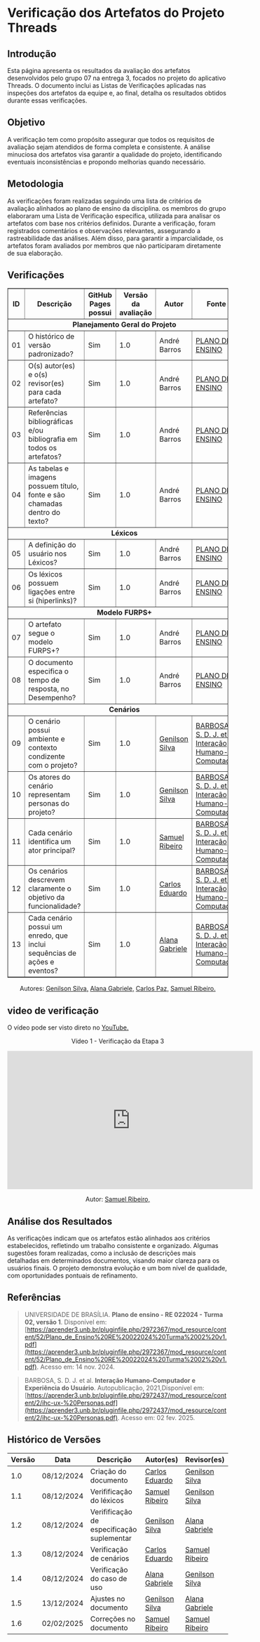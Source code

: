 # Verificação dos Artefatos do Projeto Threads

## Introdução

Esta página apresenta os resultados da avaliação dos artefatos desenvolvidos pelo grupo 07 na entrega 3, focados no projeto do aplicativo Threads. O documento inclui as Listas de Verificações aplicadas nas inspeções dos artefatos da equipe e, ao final, detalha os resultados obtidos durante essas verificações.

## Objetivo

A verificação tem como propósito assegurar que todos os requisitos de avaliação sejam atendidos de forma completa e consistente. A análise minuciosa dos artefatos visa garantir a qualidade do projeto, identificando eventuais inconsistências e propondo melhorias quando necessário.

## Metodologia

As verificações foram realizadas seguindo uma lista de critérios de avaliação alinhados ao plano de ensino da disciplina. os membros do grupo elaboraram uma Lista de Verificação específica, utilizada para analisar os artefatos com base nos critérios definidos. Durante a verificação, foram registrados comentários e observações relevantes, assegurando a rastreabilidade das análises. Além disso, para garantir a imparcialidade, os artefatos foram avaliados por membros que não participaram diretamente de sua elaboração.

## Verificações

<table border="1">
    <tr>
        <th>ID</th>
        <th>Descrição</th>
        <th>GitHub Pages possui</th>
        <th>Versão da avaliação</th>
        <th>Autor</th>
        <th>Fonte</th>
    </tr>
    <tr>
        <td colspan="6" style="text-align: center; font-weight: bold;">Planejamento Geral do Projeto</td>
    </tr>
    <tr>
        <td>01</td>
        <td>O histórico de versão padronizado?</td>
        <td>Sim</td>
        <td>1.0</td>
        <td>André Barros</td>
        <td><a href="https://github.com/Requisitos-de-Software/2024.2-Threads/blob/main/docs/verificação/Grupo7/imagens/etapa3/Plano.png">PLANO DE ENSINO</a></td>
    </tr>
    <tr>
        <td>02</td>
        <td>O(s) autor(es) e o(s) revisor(es) para cada artefato?</td>
        <td>Sim</td>
        <td>1.0</td>
        <td>André Barros</td>
        <td><a href="https://github.com/Requisitos-de-Software/2024.2-Threads/blob/main/docs/verificação/Grupo7/imagens/etapa3/Plano.png">PLANO DE ENSINO</a></td>
    </tr>
    <tr>
        <td>03</td>
        <td>Referências bibliográficas e/ou bibliografia em todos os artefatos?</td>
        <td>Sim</td>
        <td>1.0</td>
        <td>André Barros</td>
        <td><a href="https://github.com/Requisitos-de-Software/2024.2-Threads/blob/main/docs/verificação/Grupo7/imagens/etapa3/Plano.png">PLANO DE ENSINO</a></td>
    </tr>
    <tr>
        <td>04</td>
        <td>As tabelas e imagens possuem título, fonte e são chamadas dentro do texto?</td>
        <td>Sim</td>
        <td>1.0</td>
        <td>André Barros</td>
        <td><a href="https://github.com/Requisitos-de-Software/2024.2-Threads/blob/main/docs/verificação/Grupo7/imagens/etapa3/Plano.png">PLANO DE ENSINO</a></td>
    </tr>
    <tr>
        <td colspan="6" style="text-align: center; font-weight: bold;">Léxicos</td>
    </tr>
    <tr>
        <td>05</td>
        <td>A definição do usuário nos Léxicos?</td>
        <td>Sim</td>
        <td>1.0</td>
        <td>André Barros</td>
        <td><a href="https://github.com/Requisitos-de-Software/2024.2-Threads/blob/main/docs/verificação/Grupo7/imagens/etapa3/Ensino.png">PLANO DE ENSINO</a></td>
    </tr>
    <tr>
        <td>06</td>
        <td>Os léxicos possuem ligações entre si (hiperlinks)?</td>
        <td>Sim</td>
        <td>1.0</td>
        <td>André Barros</td>
        <td><a href="https://github.com/Requisitos-de-Software/2024.2-Threads/blob/main/docs/verificação/Grupo7/imagens/etapa3/Ensino.png">PLANO DE ENSINO</a></td>
    </tr>
    <tr>
        <td colspan="6" style="text-align: center; font-weight: bold;">Modelo FURPS+</td>
    </tr>
    <tr>
        <td>07</td>
        <td>O artefato segue o modelo FURPS+?</td>
        <td>Sim</td>
        <td>1.0</td>
        <td>André Barros</td>
        <td><a href="https://github.com/Requisitos-de-Software/2024.2-Threads/blob/main/docs/verificação/Grupo7/imagens/etapa3/Ensino1.png">PLANO DE ENSINO</a></td>
    </tr>
    <tr>
        <td>08</td>
        <td>O documento especifica o tempo de resposta, no Desempenho?</td>
        <td>Sim</td>
        <td>1.0</td>
        <td>André Barros</td>
        <td><a href="https://github.com/Requisitos-de-Software/2024.2-Threads/blob/main/docs/verificação/Grupo7/imagens/etapa3/Ensino1.png">PLANO DE ENSINO</a></td>
    </tr>
    <tr>
        <td colspan="6" style="text-align: center; font-weight: bold;">Cenários</td>
    </tr>
    <tr>
        <td>09</td>
        <td>O cenário possui ambiente e contexto condizente com o projeto?</td>
        <td>Sim</td>
        <td>1.0</td>
        <td><a href="https://github.com/GenilsonJrs">Genilson Silva</a></td>
        <td><a href="https://github.com/Requisitos-de-Software/2024.2-Threads/blob/main/docs/verificação/Grupo7/imagens/etapa3/G1.png">BARBOSA, S. D. J. et al. Interação Humano-Computador</a></td>
    </tr>
    <tr>
        <td>10</td>
        <td>Os atores do cenário representam personas do projeto?</td>
        <td>Sim</td>
        <td>1.0</td>
        <td><a href="https://github.com/GenilsonJrs">Genilson Silva</a></td>
        <td><a href="https://github.com/Requisitos-de-Software/2024.2-Threads/blob/main/docs/verificação/Grupo7/imagens/etapa3/G2.png">BARBOSA, S. D. J. et al. Interação Humano-Computador</a></td>
    </tr>
    <tr>
        <td>11</td>
        <td>Cada cenário identifica um ator principal?</td>
        <td>Sim</td>
        <td>1.0</td>
        <td><a href="https://github.com/SamuelRicosta">Samuel Ribeiro</a></td>
        <td><a href="https://github.com/Requisitos-de-Software/2024.2-Threads/blob/main/docs/verificação/Grupo7/imagens/etapa3/S2.png">BARBOSA, S. D. J. et al. Interação Humano-Computador</a></td>
    </tr>
    <tr>
        <td>12</td>
        <td>Os cenários descrevem claramente o objetivo da funcionalidade?</td>
        <td>Sim</td>
        <td>1.0</td>
        <td><a href="https://github.com/dudupaz">Carlos Eduardo</a></td>
        <td><a href="https://github.com/Requisitos-de-Software/2024.2-Threads/blob/main/docs/verificação/Grupo7/imagens/etapa3/C1.png">BARBOSA, S. D. J. et al. Interação Humano-Computador</a></td>
    </tr>
    <tr>
        <td>13</td>
        <td>Cada cenário possui um enredo, que inclui sequências de ações e eventos?</td>
        <td>Sim</td>
        <td>1.0</td>
        <td><a href="https://github.com/alanagabriele">Alana Gabriele</a></td>
        <td><a href="https://github.com/Requisitos-de-Software/2024.2-Threads/blob/main/docs/verificação/Grupo7/imagens/etapa3/A1.png">BARBOSA, S. D. J. et al. Interação Humano-Computador</a></td>
    </tr>
</table>

<p style="text-align: center; font-size: 14px;">
    Autores: <a href="https://github.com/GenilsonJrs" target="_blank">Genilson Silva,</a> <a href="https://github.com/alanagabriele" target="_blank">Alana Gabriele,</a> <a href="https://github.com/dudupaz" target="_blank">Carlos Paz,</a> <a href="https://github.com/SamuelRicosta" target="_blank"> Samuel Ribeiro. </a>
</p>

## video de verificação

 <p>O vídeo pode ser visto direto no <a href="https://youtu.be/yGEXFrJ4Mgc">YouTube.</a></p>

<div style="text-align: center;">
  <p>Vídeo 1 - Verificação da Etapa 3</p>
</div>

<iframe width="560" height="315" src="https://www.youtube.com/embed/yGEXFrJ4Mgc?si=GjRD9jhgd8J-bvDX" title="YouTube video player" frameborder="0" allow="accelerometer; autoplay; clipboard-write; encrypted-media; gyroscope; picture-in-picture; web-share" referrerpolicy="strict-origin-when-cross-origin" allowfullscreen></iframe>

<p style="text-align: center; font-size: 14px;">
    Autor: <a href="https://github.com/SamuelRicosta" target="_blank">Samuel Ribeiro, </a>
    </p>

## Análise dos Resultados

As verificações indicam que os artefatos estão alinhados aos critérios estabelecidos, refletindo um trabalho consistente e organizado. Algumas sugestões foram realizadas, como a inclusão de descrições mais detalhadas em determinados documentos, visando maior clareza para os usuários finais. O projeto demonstra evolução e um bom nível de qualidade, com oportunidades pontuais de refinamento.

## Referências

> UNIVERSIDADE DE BRASÍLIA. **Plano de ensino - RE 022024 - Turma 02, versão 1**. Disponível em: [https://aprender3.unb.br/pluginfile.php/2972367/mod_resource/content/52/Plano_de_Ensino%20RE%20022024%20Turma%2002%20v1.pdf](https://aprender3.unb.br/pluginfile.php/2972367/mod_resource/content/52/Plano_de_Ensino%20RE%20022024%20Turma%2002%20v1.pdf). Acesso em: 14 nov. 2024.

> BARBOSA, S. D. J. et al. **Interação Humano-Computador e Experiência do Usuário**. Autopublicação, 2021,Disponível em: [https://aprender3.unb.br/pluginfile.php/2972437/mod_resource/content/2/ihc-ux-%20Personas.pdf](https://aprender3.unb.br/pluginfile.php/2972437/mod_resource/content/2/ihc-ux-%20Personas.pdf). Acesso em: 02 fev. 2025.

## Histórico de Versões

| **Versão** | **Data**   | **Descrição**                              | **Autor(es)**                                      | **Revisor(es)**                                    |
| ---------- | ---------- | ------------------------------------------ | -------------------------------------------------- | -------------------------------------------------- |
| 1.0        | 08/12/2024 | Criação do documento                       | [Carlos Eduardo](https://github.com/dudupaz)       | [Genilson Silva](https://github.com/GenilsonJrs)   |
| 1.1        | 08/12/2024 | Verifificação do léxicos                   | [Samuel Ribeiro](https://github.com/SamuelRicosta) | [Genilson Silva](https://github.com/GenilsonJrs)   |
| 1.2        | 08/12/2024 | Verifificação de especificação suplementar | [Genilson Silva](https://github.com/GenilsonJrs)   | [Alana Gabriele](https://github.com/alanagabriele) |
| 1.3        | 08/12/2024 | Verificação de cenários                    | [Carlos Eduardo](https://github.com/dudupaz)       | [Samuel Ribeiro](https://github.com/SamuelRicosta) |
| 1.4        | 08/12/2024 | Verificação do caso de uso                 | [Alana Gabriele](https://github.com/alanagabriele) | [Genilson Silva](https://github.com/GenilsonJrs)   |
| 1.5        | 13/12/2024 | Ajustes no documento                       | [Genilson Silva](https://github.com/GenilsonJrs)   | [Alana Gabriele](https://github.com/alanagabriele) |
| 1.6        | 02/02/2025 | Correções no documento                     | [Samuel Ribeiro](https://github.com/SamuelRicosta) | [Samuel Ribeiro](https://github.com/SamuelRicosta) |
